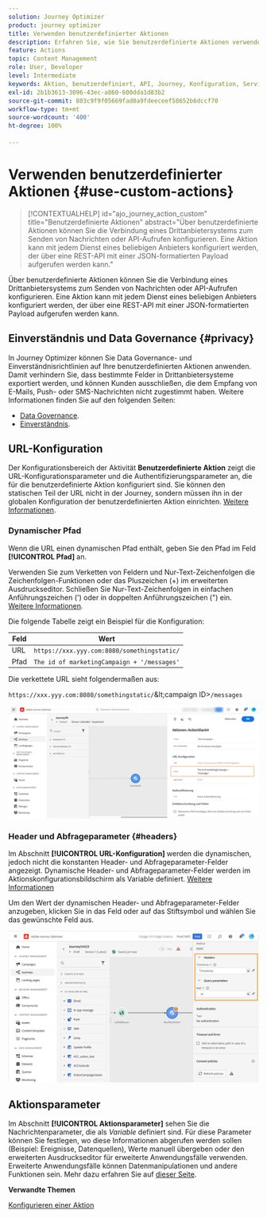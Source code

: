 ```yaml
---
solution: Journey Optimizer
product: journey optimizer
title: Verwenden benutzerdefinierter Aktionen
description: Erfahren Sie, wie Sie benutzerdefinierte Aktionen verwenden
feature: Actions
topic: Content Management
role: User, Developer
level: Intermediate
keywords: Aktion, benutzerdefiniert, API, Journey, Konfiguration, Service
exl-id: 2b1b3613-3096-43ec-a860-600dda1d83b2
source-git-commit: 803c9f9f05669fad0a9fdeeceef58652b6dccf70
workflow-type: tm+mt
source-wordcount: '400'
ht-degree: 100%

---
```


# Verwenden benutzerdefinierter Aktionen {#use-custom-actions}

>[!CONTEXTUALHELP]
>id="ajo_journey_action_custom"
>title="Benutzerdefinierte Aktionen"
>abstract="Über benutzerdefinierte Aktionen können Sie die Verbindung eines Drittanbietersystems zum Senden von Nachrichten oder API-Aufrufen konfigurieren. Eine Aktion kann mit jedem Dienst eines beliebigen Anbieters konfiguriert werden, der über eine REST-API mit einer JSON-formatierten Payload aufgerufen werden kann."

Über benutzerdefinierte Aktionen können Sie die Verbindung eines Drittanbietersystems zum Senden von Nachrichten oder API-Aufrufen konfigurieren. Eine Aktion kann mit jedem Dienst eines beliebigen Anbieters konfiguriert werden, der über eine REST-API mit einer JSON-formatierten Payload aufgerufen werden kann.

## Einverständnis und Data Governance {#privacy}

In Journey Optimizer können Sie Data Governance- und Einverständnisrichtlinien auf Ihre benutzerdefinierten Aktionen anwenden. Damit verhindern Sie, dass bestimmte Felder in Drittanbietersysteme exportiert werden, und können Kunden ausschließen, die dem Empfang von E-Mails, Push- oder SMS-Nachrichten nicht zugestimmt haben. Weitere Informationen finden Sie auf den folgenden Seiten:

* [Data Governance](../action/action-privacy.md).
* [Einverständnis](../action/consent.md).

## URL-Konfiguration

Der Konfigurationsbereich der Aktivität **Benutzerdefinierte Aktion** zeigt die URL-Konfigurationsparameter und die Authentifizierungsparameter an, die für die benutzerdefinierte Aktion konfiguriert sind. Sie können den statischen Teil der URL nicht in der Journey, sondern müssen ihn in der globalen Konfiguration der benutzerdefinierten Aktion einrichten. [Weitere Informationen](../action/about-custom-action-configuration.md).

### Dynamischer Pfad

Wenn die URL einen dynamischen Pfad enthält, geben Sie den Pfad im Feld **[!UICONTROL Pfad]** an.

Verwenden Sie zum Verketten von Feldern und Nur-Text-Zeichenfolgen die Zeichenfolgen-Funktionen oder das Pluszeichen (+) im erweiterten Ausdruckseditor. Schließen Sie Nur-Text-Zeichenfolgen in einfachen Anführungszeichen (&#39;) oder in doppelten Anführungszeichen (&quot;) ein. [Weitere Informationen](expression/expressionadvanced.md).

Die folgende Tabelle zeigt ein Beispiel für die Konfiguration:

| Feld | Wert |
| --- | --- |
| URL | `https://xxx.yyy.com:8080/somethingstatic/` |
| Pfad | `The id of marketingCampaign + '/messages'` |

Die verkettete URL sieht folgendermaßen aus:

`https://xxx.yyy.com:8080/somethingstatic/`\&lt;campaign ID\>`/messages`

![](assets/journey-custom-action-url.png)

### Header und Abfrageparameter {#headers}

Im Abschnitt **[!UICONTROL URL-Konfiguration]** werden die dynamischen, jedoch nicht die konstanten Header- und Abfrageparameter-Felder angezeigt. Dynamische Header- und Abfrageparameter-Felder werden im Aktionskonfigurationsbildschirm als Variable definiert. [Weitere Informationen](../action/about-custom-action-configuration.md#url-configuration)

Um den Wert der dynamischen Header- und Abfrageparameter-Felder anzugeben, klicken Sie in das Feld oder auf das Stiftsymbol und wählen Sie das gewünschte Feld aus.

![](assets/journey-dynamicheaderfield.png)

## Aktionsparameter

Im Abschnitt **[!UICONTROL Aktionsparameter]** sehen Sie die Nachrichtenparameter, die als _Variable_ definiert sind. Für diese Parameter können Sie festlegen, wo diese Informationen abgerufen werden sollen (Beispiel: Ereignisse, Datenquellen), Werte manuell übergeben oder den erweiterten Ausdruckseditor für erweiterte Anwendungsfälle verwenden. Erweiterte Anwendungsfälle können Datenmanipulationen und andere Funktionen sein. Mehr dazu erfahren Sie auf [dieser Seite](expression/expressionadvanced.md).

**Verwandte Themen**

[Konfigurieren einer Aktion](../action/about-custom-action-configuration.md)
